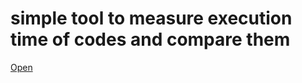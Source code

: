 # simple tool to measure execution time of codes and compare them
[Open](https://alijany.github.io/Algorithm-exc-time-Comparator/public/index.html)
